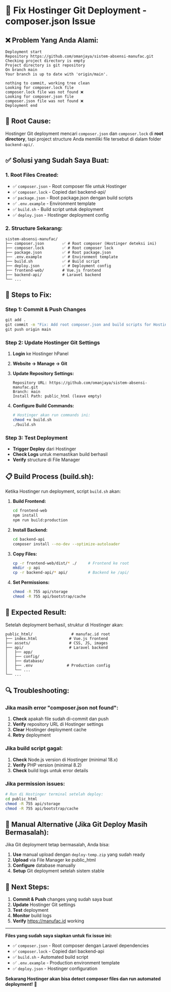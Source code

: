 # 🔧 Fix Hostinger Git Deployment - composer.json Issue

## ❌ **Problem Yang Anda Alami:**

```
Deployment start
Repository https://github.com/omanjaya/sistem-absensi-manufac.git
Checking project directory is empty
Project directory is git repository
On branch main
Your branch is up to date with 'origin/main'.

nothing to commit, working tree clean
Looking for composer.lock file
composer.lock file was not found ❌
Looking for composer.json file
composer.json file was not found ❌
Deployment end
```

## 🎯 **Root Cause:**

Hostinger Git deployment mencari `composer.json` dan `composer.lock` di **root directory**, tapi project structure Anda memiliki file tersebut di dalam folder `backend-api/`.

## ✅ **Solusi yang Sudah Saya Buat:**

### **1. Root Files Created:**

- ✅ `composer.json` - Root composer file untuk Hostinger
- ✅ `composer.lock` - Copied dari backend-api/
- ✅ `package.json` - Root package.json dengan build scripts
- ✅ `.env.example` - Environment template
- ✅ `build.sh` - Build script untuk deployment
- ✅ `deploy.json` - Hostinger deployment config

### **2. Structure Sekarang:**

```
sistem-absensi-manufac/
├── composer.json        ✅ # Root composer (Hostinger deteksi ini)
├── composer.lock        ✅ # Root composer lock
├── package.json         ✅ # Root package.json
├── .env.example         ✅ # Environment template
├── build.sh             ✅ # Build script
├── deploy.json          ✅ # Deployment config
├── frontend-web/        # Vue.js frontend
├── backend-api/         # Laravel backend
└── ...
```

## 🚀 **Steps to Fix:**

### **Step 1: Commit & Push Changes**

```cmd
git add .
git commit -m "Fix: Add root composer.json and build scripts for Hostinger Git deployment"
git push origin main
```

### **Step 2: Update Hostinger Git Settings**

1. **Login** ke Hostinger hPanel
2. **Website → Manage → Git**
3. **Update Repository Settings:**

   ```
   Repository URL: https://github.com/omanjaya/sistem-absensi-manufac.git
   Branch: main
   Install Path: public_html (leave empty)
   ```

4. **Configure Build Commands:**
   ```bash
   # Hostinger akan run commands ini:
   chmod +x build.sh
   ./build.sh
   ```

### **Step 3: Test Deployment**

- **Trigger Deploy** dari Hostinger
- **Check Logs** untuk memastikan build berhasil
- **Verify** structure di File Manager

## 📋 **Build Process (build.sh):**

Ketika Hostinger run deployment, script `build.sh` akan:

1. **Build Frontend:**

   ```bash
   cd frontend-web
   npm install
   npm run build:production
   ```

2. **Install Backend:**

   ```bash
   cd backend-api
   composer install --no-dev --optimize-autoloader
   ```

3. **Copy Files:**

   ```bash
   cp -r frontend-web/dist/* ./     # Frontend ke root
   mkdir -p api
   cp -r backend-api/* api/         # Backend ke /api/
   ```

4. **Set Permissions:**
   ```bash
   chmod -R 755 api/storage
   chmod -R 755 api/bootstrap/cache
   ```

## 🎯 **Expected Result:**

Setelah deployment berhasil, struktur di Hostinger akan:

```
public_html/                 # manufac.id root
├── index.html              # Vue.js frontend
├── assets/                 # CSS, JS, images
├── api/                    # Laravel backend
│   ├── app/
│   ├── config/
│   ├── database/
│   ├── .env               # Production config
│   └── ...
└── ...
```

## 🔍 **Troubleshooting:**

### **Jika masih error "composer.json not found":**

1. **Check** apakah file sudah di-commit dan push
2. **Verify** repository URL di Hostinger settings
3. **Clear** Hostinger deployment cache
4. **Retry** deployment

### **Jika build script gagal:**

1. **Check** Node.js version di Hostinger (minimal 18.x)
2. **Verify** PHP version (minimal 8.2)
3. **Check** build logs untuk error details

### **Jika permission issues:**

```bash
# Run di Hostinger terminal setelah deploy:
cd public_html
chmod -R 755 api/storage
chmod -R 755 api/bootstrap/cache
```

## 📝 **Manual Alternative (Jika Git Deploy Masih Bermasalah):**

Jika Git deployment tetap bermasalah, Anda bisa:

1. **Use** manual upload dengan `deploy-temp.zip` yang sudah ready
2. **Upload** via File Manager ke public_html
3. **Configure** database manually
4. **Setup** Git deployment setelah sistem stable

## 🎉 **Next Steps:**

1. **Commit & Push** changes yang sudah saya buat
2. **Update** Hostinger Git settings
3. **Test** deployment
4. **Monitor** build logs
5. **Verify** https://manufac.id working

---

**Files yang sudah saya siapkan untuk fix issue ini:**

- ✅ `composer.json` - Root composer dengan Laravel dependencies
- ✅ `composer.lock` - Copied dari backend-api
- ✅ `build.sh` - Automated build script
- ✅ `.env.example` - Production environment template
- ✅ `deploy.json` - Hostinger configuration

**Sekarang Hostinger akan bisa detect composer files dan run automated deployment!** 🚀
